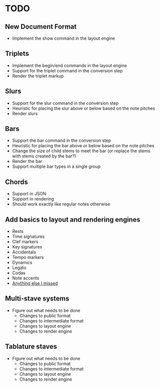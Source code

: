 
# TODO

## New Document Format

* Implement the show command in the layout engine

## Triplets

* Implement the begin/end commands in the layout engine
* Support for the triplet command in the conversion step
* Render the triplet markup 

## Slurs

* Support for the slur command in the conversion step
* Heuristic for placing the slur above or below based on the note pitches
* Render slurs

## Bars

* Support the bar command in the conversion step
* Heuristic for placing the bar above or below based on the note pitches
* Change the size of child stems to meet the bar (or replace the stems with
  stems created by the bar?)
* Render the bar
* Support multiple bar types in a single group

## Chords

* Support in JSON
* Support in rendering
* Should work exactly like regular notes otherwise

## Add basics to layout and rendering engines

* Rests
* Time signatures
* Clef markers
* Key signatures
* Accidentals
* Tempo markers
* Dynamics
* Legato
* Codas
* Note accents
* [Anything else I missed](http://en.wikipedia.org/wiki/List_of_musical_symbols)

## Multi-stave systems

* Figure out what needs to be done
    * Changes to public format
    * Changes to intermediate format
    * Changes to layout engine
    * Changes to render engine

## Tablature staves

* Figure out what needs to be done
    * Changes to public format
    * Changes to intermediate format
    * Changes to layout engine
    * Changes to render engine

